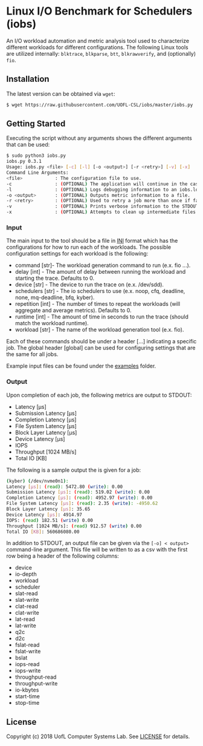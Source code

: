 # Linux I/O Benchmark for Schedulers (iobs)
An I/O workload automation and metric analysis tool used to characterize different workloads for different configurations. The following Linux tools are utilized internally: `blktrace`, `blkparse`, `btt`, `blkrawverify`, and (optionally) `fio`.

## Installation
The latest version can be obtained via `wget`:
```bash
$ wget https://raw.githubusercontent.com/UOFL-CSL/iobs/master/iobs.py
```
## Getting Started
Executing the script without any arguments shows the different arguments that can be used:
```bash
$ sudo python3 iobs.py
iobs.py 0.3.1
Usage: iobs.py <file> [-c] [-l] [-o <output>] [-r <retry>] [-v] [-x]
Command Line Arguments:
<file>            : The configuration file to use.
-c                : (OPTIONAL) The application will continue in the case of a job failure.
-l                : (OPTIONAL) Logs debugging information to an iobs.log file.
-o <output>       : (OPTIONAL) Outputs metric information to a file.
-r <retry>        : (OPTIONAL) Used to retry a job more than once if failure occurs. Defaults to 1.
-v                : (OPTIONAL) Prints verbose information to the STDOUT.
-x                : (OPTIONAL) Attempts to clean up intermediate files.
```

### Input
The main input to the tool should be a file in [INI](https://en.wikipedia.org/wiki/INI_file) format which has the configurations for how to run each of the workloads. The possible configuration settings for each workload is the following:
* command [str]- The workload generation command to run (e.x. fio ...).
* delay [int] - The amount of delay between running the workload and starting the trace. Defaults to 0.
* device [str] - The device to run the trace on (e.x. /dev/sdd).
* schedulers [str] - The io schedulers to use (e.x. noop, cfq, deadline, none, mq-deadline, bfq, kyber).
* repetition [int] - The number of times to repeat the workloads (will aggregate and average metrics). Defaults to 0.
* runtime [int] - The amount of time in seconds to run the trace (should match the workload runtime).
* workload [str] - The name of the workload generation tool (e.x. fio).

Each of these commands should be under a header [...] indicating a specific job. The global header [global] can be used for configuring settings that are the same for all jobs.

Example input files can be found under the [examples](https://github.com/UOFL-CSL/iobs/tree/master/examples) folder.

### Output
Upon completion of each job, the following metrics are output to STDOUT:
* Latency [µs]
* Submission Latency [µs]
* Completion Latency [µs]
* File System Latency [µs]
* Block Layer Latency [µs]
* Device Latency [µs]
* IOPS
* Throughput [1024 MB/s]
* Total IO [KB]

The following is a sample output the is given for a job:
```bash
(kyber) (/dev/nvme0n1):
Latency [µs]: (read): 5472.80 (write): 0.00
Submission Latency [µs]: (read): 519.02 (write): 0.00
Completion Latency [µs]: (read): 4952.97 (write): 0.00
File System Latency [µs]: (read): 2.35 (write): -4950.62
Block Layer Latency [µs]: 35.65
Device Latency [µs]: 4914.97
IOPS: (read) 182.51 (write) 0.00
Throughput [1024 MB/s]: (read) 912.57 (write) 0.00
Total IO [KB]: 560686080.00
```

In addition to STDOUT, an output file can be given via the `[-o] < output>` command-line argument. This file will be written to as a csv with the first row being a header of the following columns:
* device
* io-depth
* workload
* scheduler
* slat-read
* slat-write
* clat-read
* clat-write
* lat-read
* lat-write
* q2c
* d2c
* fslat-read
* fslat-write
* bslat
* iops-read
* iops-write
* throughput-read
* throughput-write
* io-kbytes
* start-time
* stop-time

## License
Copyright (c) 2018 UofL Computer Systems Lab. See [LICENSE](https://github.com/UOFL-CSL/iobs/blob/master/LICENSE) for details.
